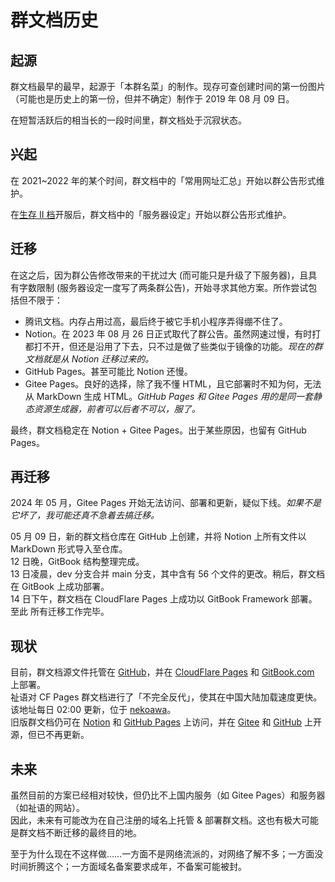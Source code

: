 # 群文档历史

## 起源

群文档最早的最早，起源于「本群名菜」的制作。现存可查创建时间的第一份图片（可能也是历史上的第一份，但并不确定）制作于 2019 年 08 月 09 日。

在短暂活跃后的相当长的一段时间里，群文档处于沉寂状态。

## 兴起

在 2021~2022 年的某个时间，群文档中的「常用网址汇总」开始以群公告形式维护。

在[生存 II 档](documents/SurvivalIII/SurvivalIII.md#%E5%8E%86%E5%8F%B2)开服后，群文档中的「服务器设定」开始以群公告形式维护。

## 迁移

在这之后，因为群公告修改带来的干扰过大 (而可能只是升级了下服务器)，且具有字数限制 (服务器设定一度写了两条群公告)，开始寻求其他方案。所作尝试包括但不限于：

- 腾讯文档。内存占用过高，最后终于被它手机小程序弄得绷不住了。
- Notion。在 2023 年 08 月 26 日正式取代了群公告。虽然网速过慢，有时打都打不开，但还是沿用了下去，只不过是做了些类似于镜像的功能。*现在的群文档就是从 Notion 迁移过来的。*
- GitHub Pages。甚至可能比 Notion 还慢。
- Gitee Pages。良好的选择，除了我不懂 HTML，且它部署时不知为何，无法从 MarkDown 生成 HTML。*GitHub Pages 和 Gitee Pages 用的是同一套静态资源生成器，前者可以后者不可以，服了。*

最终，群文档稳定在 Notion + Gitee Pages。出于某些原因，也留有 GitHub Pages。

## 再迁移

2024 年 05 月，Gitee Pages 开始无法访问、部署和更新，疑似下线。*如果不是它坏了，我可能还真不急着去搞迁移。*

05 月 09 日，新的群文档仓库在 GitHub 上创建，并将 Notion 上所有文件以 MarkDown 形式导入至仓库。  
12 日晚，GitBook 结构整理完成。  
13 日凌晨，dev 分支合并 main 分支，其中含有 56 个文件的更改。稍后，群文档在 GitBook 上成功部署。  
14 日下午，群文档在 CloudFlare Pages 上成功以 GitBook Framework 部署。至此 所有迁移工作完毕。

## 现状

目前，群文档源文件托管在 [GitHub](https://github.com/PumpkinJui/groupdocs)，并在 [CloudFlare Pages](https://groupdocs.pages.dev/) 和 [GitBook.com](https://pumpkinjui.gitbook.io/groupdocs/) 上部署。  
祉语对 CF Pages 群文档进行了「不完全反代」，使其在中国大陆加载速度更快。该地址每日 02:00 更新，位于 [nekoawa](https://docs.nekoawa.com)。  
旧版群文档仍可在 [Notion](https://pumpkinjui.notion.site/3196cdb181cd4c609a0ddf76d27cb9f9) 和 [GitHub Pages](https://pumpkinjui.github.io/groupdocs-legacy) 上访问，并在 [Gitee](https://gitee.com/pumpkinjui/groupdocs-legacy) 和 [GitHub](https://github.com/PumpkinJui/groupdocs-legacy) 上开源，但已不再更新。

## 未来

虽然目前的方案已经相对较快，但仍比不上国内服务（如 Gitee Pages）和服务器（如祉语的网站）。  
因此，未来有可能改为在自己注册的域名上托管 & 部署群文档。这也有极大可能是群文档不断迁移的最终目的地。

至于为什么现在不这样做……一方面不是网络流派的，对网络了解不多；一方面没时间折腾这个；一方面域名备案要求成年，不备案可能被封。